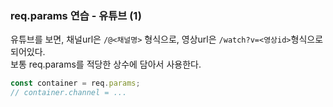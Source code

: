 ### req.params 연습 - 유튜브 (1)
유튜브를 보면, 채널url은 `/@<채널명>` 형식으로, 영상url은 `/watch?v=<영상id>`형식으로 되어있다.  
보통 req.params를 적당한 상수에 담아서 사용한다.  
```js
const container = req.params;
// container.channel = ...
```